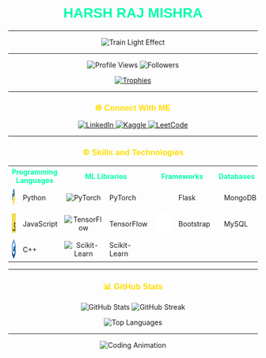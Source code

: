 <h1 align="center" style="font-family: 'Arial', sans-serif; color:#00FFAB;">HARSH RAJ MISHRA</h1>

----

<p align="center">
  <img src="https://readme-typing-svg.herokuapp.com?color=FFDD00&size=25&center=true&vCenter=true&lines=ML/AI+Developer...;IOS+Developer...;DSA" alt="Train Light Effect" />
</p>

---

<p align="center">
  <img src="https://komarev.com/ghpvc/?username=harshrajmishra111&label=Profile%20views&color=FF69B4&style=flat" alt="Profile Views" />
  <img src="https://img.shields.io/github/followers/harshrajmishra111?label=Followers&style=social" alt="Followers"/>
</p>

<div align="center">
  <a href="https://github.com/harshrajmishra111">
    <img src="https://github-profile-trophy.vercel.app/?username=harshrajmishra111&theme=gruvbox&margin-w=15&margin-h=15" alt="Trophies" />
  </a>
</div>

---

<h3 align="center" style="font-family: 'Arial', sans-serif; color:#FFDD00;">🌐 Connect With ME</h3>
<div align="center">
  <a href="https://linkedin.com/in/harsh-raj-mishra-872132289" target="_blank">
    <img src="https://img.shields.io/badge/LinkedIn-0077B5?style=for-the-badge&logo=linkedin&logoColor=white" alt="LinkedIn"/>
  </a>
  <a href="https://kaggle.com/harshrajmishra111" target="_blank">
    <img src="https://img.shields.io/badge/Kaggle-FFFFFF?style=for-the-badge&logo=kaggle&logoColor=20BEFF" alt="Kaggle"/>
  </a>
  <a href="https://www.leetcode.com/harsh_raj_mishra" target="_blank">
    <img src="https://img.shields.io/badge/LeetCode-FFA116?style=for-the-badge&logo=leetcode&logoColor=black" alt="LeetCode"/>
  </a>
</div>

---

<h3 align="center" style="font-family: 'Arial', sans-serif; color:#FFDD00;">⚙️ Skills and Technologies</h3>

<table align="center">
  <tr>
    <th colspan="2" style="color:#00FFAB;">Programming Languages</th>
    <th colspan="2" style="color:#00FFAB;">ML Libraries</th>
    <th colspan="2" style="color:#00FFAB;">Frameworks</th>
    <th colspan="2" style="color:#00FFAB;">Databases</th>
    <th colspan="2" style="color:#00FFAB;">Cloud & DevOps</th>
  </tr>
  <tr>
    <td align="center"><img src="https://raw.githubusercontent.com/devicons/devicon/master/icons/python/python-original.svg" alt="Python" width="40" height="40"/></td>
    <td>Python</td>
    <td align="center"><img src="https://www.vectorlogo.zone/logos/pytorch/pytorch-icon.svg" alt="PyTorch" width="40" height="40"/></td>
    <td>PyTorch</td>
    <td align="center"><img src="https://www.vectorlogo.zone/logos/pocoo_flask/pocoo_flask-icon.svg" alt="Flask" width="40" height="40" style="filter: brightness(0) invert(1);"/></td>
    <td>Flask</td>
    <td align="center"><img src="https://raw.githubusercontent.com/devicons/devicon/master/icons/mongodb/mongodb-original-wordmark.svg" alt="MongoDB" width="40" height="40"/></td>
    <td>MongoDB</td>
    <td align="center"><img src="https://raw.githubusercontent.com/devicons/devicon/master/icons/amazonwebservices/amazonwebservices-original-wordmark.svg" alt="AWS" width="40" height="40" style="filter: brightness(0) invert(1);"/></td>
    <td>AWS</td>
  </tr>
  <tr>
    <td align="center"><img src="https://raw.githubusercontent.com/devicons/devicon/master/icons/javascript/javascript-original.svg" alt="JavaScript" width="40" height="40"/></td>
    <td>JavaScript</td>
    <td align="center"><img src="https://www.vectorlogo.zone/logos/tensorflow/tensorflow-icon.svg" alt="TensorFlow" width="40" height="40"/></td>
    <td>TensorFlow</td>
    <td align="center"><img src="https://raw.githubusercontent.com/devicons/devicon/master/icons/bootstrap/bootstrap-plain-wordmark.svg" alt="Bootstrap" width="40" height="40" style="filter: brightness(0) invert(1);"/></td>
    <td>Bootstrap</td>
    <td align="center"><img src="https://raw.githubusercontent.com/devicons/devicon/master/icons/mysql/mysql-original-wordmark.svg" alt="MySQL" width="40" height="40"/></td>
    <td>MySQL</td>
    <td align="center"><img src="https://www.vectorlogo.zone/logos/google_cloud/google_cloud-icon.svg" alt="Google Cloud" width="40" height="40"/></td>
    <td>Google Cloud</td>
  </tr>
  <tr>
    <td align="center"><img src="https://raw.githubusercontent.com/devicons/devicon/master/icons/cplusplus/cplusplus-original.svg" alt="C++" width="40" height="40"/></td>
    <td>C++</td>
    <td align="center"><img src="https://upload.wikimedia.org/wikipedia/commons/0/05/Scikit_learn_logo_small.svg" alt="Scikit-Learn" width="40" height="40"/></td>
    <td>Scikit-Learn</td>
    <td></td>
    <td></td>
    <td></td>
    <td></td>
    <td></td>
    <td></td>
  </tr>
</table>

---

<h3 align="center" style="font-family: 'Arial', sans-serif; color:#FFDD00;">📊 GitHub Stats</h3>
<p align="center">
  <img src="https://github-readme-stats.vercel.app/api?username=harshrajmishra111&show_icons=true&theme=tokyonight&hide_border=true" alt="GitHub Stats" />
  <img src="https://github-readme-streak-stats.herokuapp.com/?user=harshrajmishra111&theme=tokyonight&hide_border=true" alt="GitHub Streak" />
</p>

<p align="center">
  <img src="https://github-readme-stats.vercel.app/api/top-langs?username=harshrajmishra111&show_icons=true&locale=en&layout=compact&theme=tokyonight&hide_border=true" alt="Top Languages" />
</p>

---

<p align="center">
 
  <img src="https://media.giphy.com/media/L8K62iTDkzGX6/giphy.gif" alt="Coding Animation" width="300"/>
</p>


